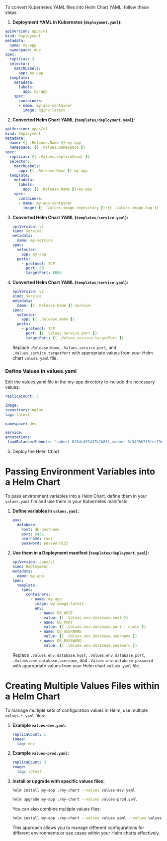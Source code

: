 To convert Kubernetes YAML files into Helm Chart YAML, follow these steps:

1. **Deployment  YAML in Kubernetes (`deployment.yaml`):**
```yaml
apiVersion: apps/v1
kind: Deployment
metadata:
  name: my-app
  namespace: dev
spec:
  replicas: 3
  selector:
    matchLabels:
      app: my-app
  template:
    metadata:
      labels:
        app: my-app
    spec:
      containers:
      - name: my-app-container
        image: nginx:latest
```
2. **Converted Helm Chart YAML (`templates/deployment.yaml`):**
```yaml
apiVersion: apps/v1
kind: Deployment
metadata:
  name: {{ .Release.Name }}-my-app
  namespace: {{ .Values.namespace }}
spec:
  replicas: {{ .Values.replicaCount }}
  selector:
    matchLabels:
      app: {{ .Release.Name }}-my-app
  template:
    metadata:
      labels:
        app: {{ .Release.Name }}-my-app
    spec:
      containers:
      - name: my-app-container
        image: {{ .Values.image.repository }}:{{ .Values.image.tag }}
```
3. **Converted Helm Chart YAML (`templates/service.yaml`):**
   ```yaml
   apiVersion: v1
   kind: Service
   metadata:
     name: my-service
   spec:
     selector:
       app: my-app
     ports:
       - protocol: TCP
         port: 80
         targetPort: 8080
   ```

4. **Converted Helm Chart YAML (`templates/service.yaml`):**
   ```yaml
   apiVersion: v1
   kind: Service
   metadata:
     name: {{ .Release.Name }}-service
   spec:
     selector:
       app: {{ .Release.Name }}
     ports:
       - protocol: TCP
         port: {{ .Values.service.port }}
         targetPort: {{ .Values.service.targetPort }}
   ```

   Replace `.Release.Name`, `.Values.service.port`, and `.Values.service.targetPort` with appropriate values from your Helm chart `values.yaml` file.
   
### Define Values in values.yaml
Edit the values.yaml file in the my-app directory to include the necessary values:

   ```yaml
replicaCount: 3

image:
  repository: nginx
  tag: latest

namespace: dev

service:
  annotations:
    loadBalancerSubnets: "subnet-028dc499437b2b83f,subnet-0f349567f5fec79de"
```
5. Deploy the Helm Chart
# Passing Environment Variables into a Helm Chart

To pass environment variables into a Helm Chart, define them in your `values.yaml` file and use them in your Kubernetes manifests:

1. **Define variables in `values.yaml`:**
   ```yaml
   env:
     database:
       host: db-hostname
       port: 5432
       username: root
       password: password123
   ```

2. **Use them in a Deployment manifest (`templates/deployment.yaml`):**
   ```yaml
   apiVersion: apps/v1
   kind: Deployment
   metadata:
     name: my-app
   spec:
     template:
       spec:
         containers:
           - name: my-app
             image: my-image:latest
             env:
               - name: DB_HOST
                 value: {{ .Values.env.database.host }}
               - name: DB_PORT
                 value: {{ .Values.env.database.port | quote }}
               - name: DB_USERNAME
                 value: {{ .Values.env.database.username }}
               - name: DB_PASSWORD
                 value: {{ .Values.env.database.password }}
   ```

   Replace `.Values.env.database.host`, `.Values.env.database.port`, `.Values.env.database.username`, and `.Values.env.database.password` with appropriate values from your Helm chart `values.yaml` file.

# Creating Multiple Values Files within a Helm Chart

To manage multiple sets of configuration values in Helm, use multiple `values-*.yaml` files:

1. **Example `values-dev.yaml`:**
   ```yaml
   replicaCount: 1
   image:
     tag: dev
   ```

2. **Example `values-prod.yaml`:**
   ```yaml
   replicaCount: 3
   image:
     tag: latest
   ```

3. **Install or upgrade with specific values files:**
   ```bash
   helm install my-app ./my-chart --values values-dev.yaml
   ```

   ```bash
   helm upgrade my-app ./my-chart --values values-prod.yaml
   ```

   You can also combine multiple values files:
   ```bash
   helm install my-app ./my-chart --values values.yaml --values values-dev.yaml
   ```

   This approach allows you to manage different configurations for different environments or use cases within your Helm charts effectively.
```
